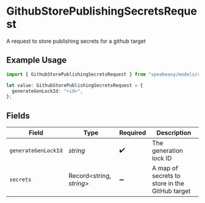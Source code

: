 # GithubStorePublishingSecretsRequest

A request to store publishing secrets for a github target

## Example Usage

```typescript
import { GithubStorePublishingSecretsRequest } from "speakeasy/models/components";

let value: GithubStorePublishingSecretsRequest = {
  generateGenLockId: "<id>",
};
```

## Fields

| Field                                          | Type                                           | Required                                       | Description                                    |
| ---------------------------------------------- | ---------------------------------------------- | ---------------------------------------------- | ---------------------------------------------- |
| `generateGenLockId`                            | *string*                                       | :heavy_check_mark:                             | The generation lock ID                         |
| `secrets`                                      | Record<string, *string*>                       | :heavy_minus_sign:                             | A map of secrets to store in the GitHub target |